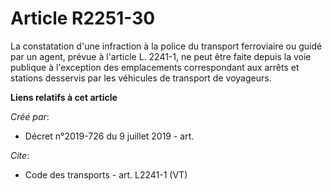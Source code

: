 # Article R2251-30

La constatation d'une infraction à la police du transport ferroviaire ou guidé par un agent, prévue à l'article L. 2241-1, ne
peut être faite depuis la voie publique à l'exception des emplacements correspondant aux arrêts et stations desservis par les
véhicules de transport de voyageurs.

**Liens relatifs à cet article**

_Créé par_:

  - Décret n°2019-726 du 9 juillet 2019 - art.

_Cite_:

  - Code des transports - art. L2241-1 (VT)
